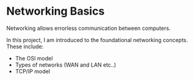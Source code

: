 # Networking Basics
Networking allows errorless communication between computers.

In this project, I am introduced to the foundational networking concepts.
These include:
- The OSI model
- Types of networks (WAN and LAN etc..)
- TCP/IP model
